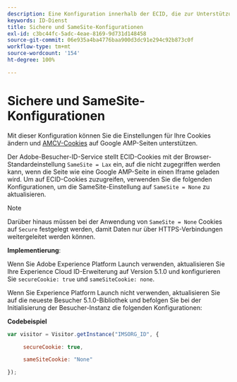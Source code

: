 ```yaml
---
description: Eine Konfiguration innerhalb der ECID, die zur Unterstützung von AMCV-Cookies auf Google AMP-Seiten verwendet werden kann.
keywords: ID-Dienst
title: Sichere und SameSite-Konfigurationen
exl-id: c3bc44fc-5adc-4eae-8169-9d731d148458
source-git-commit: 06e935a4ba4776baa900d3dc91e294c92b873c0f
workflow-type: tm+mt
source-wordcount: '154'
ht-degree: 100%

---
```


# Sichere und SameSite-Konfigurationen

Mit dieser Konfiguration können Sie die Einstellungen für Ihre Cookies ändern und [AMCV-Cookies](../../introduction/cookies.md) auf Google AMP-Seiten unterstützen.

Der Adobe-Besucher-ID-Service stellt ECID-Cookies mit der Browser-Standardeinstellung `SameSite = Lax` ein, auf die nicht zugegriffen werden kann, wenn die Seite wie eine Google AMP-Seite in einen Iframe geladen wird. Um auf ECID-Cookies zuzugreifen, verwenden Sie die folgenden Konfigurationen, um die SameSite-Einstellung auf `SameSite = None` zu aktualisieren.

>[!NOTE]
>
>Darüber hinaus müssen bei der Anwendung von `SameSite = None` Cookies auf `Secure` festgelegt werden, damit Daten nur über HTTPS-Verbindungen weitergeleitet werden können.

**Implementierung**:

Wenn Sie Adobe Experience Platform Launch verwenden, aktualisieren Sie Ihre Experience Cloud ID-Erweiterung auf Version 5.1.0 und konfigurieren Sie `secureCookie: true` und `sameSiteCookie: none`.

Wenn Sie Experience Platform Launch nicht verwenden, aktualisieren Sie auf die neueste Besucher 5.1.0-Bibliothek und befolgen Sie bei der Initialisierung der Besucher-Instanz die folgenden Konfigurationen:

**Codebeispiel**

```js
var visitor = Visitor.getInstance("IMSORG_ID", {

     secureCookie: true,

     sameSiteCookie: "None"

});
```
